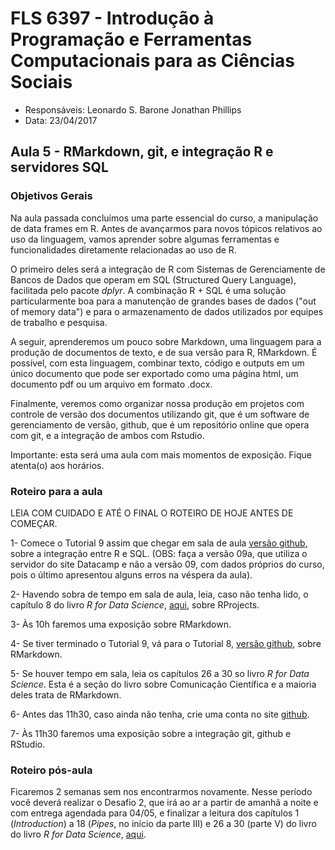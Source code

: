 #  FLS 6397 - Introdução à Programação e Ferramentas Computacionais para as Ciências Sociais

- Responsáveis: Leonardo S. Barone Jonathan Phillips
- Data: 23/04/2017

## Aula 5 -  RMarkdown, git, e integração R e servidores SQL

### Objetivos Gerais

Na aula passada concluímos uma parte essencial do curso, a manipulação de data frames em R. Antes de avançarmos para novos tópicos relativos ao uso da linguagem, vamos aprender sobre algumas ferramentas e funcionalidades diretamente relacionadas ao uso de R.

O primeiro deles será a integração de R com Sistemas de Gerenciamente de Bancos de Dados que operam em SQL (Structured Query Language), facilitada pelo pacote _dplyr_. A combinação R + SQL é uma solução particularmente boa para a manutenção de grandes bases de dados ("out of memory data") e para o armazenamento de dados utilizados por equipes de trabalho e pesquisa.

A seguir, aprenderemos um pouco sobre Markdown, uma linguagem para a produção de documentos de texto, e de sua versão para R, RMarkdown. É possível, com esta linguagem, combinar texto, código e outputs em um único documento que pode ser exportado como uma página html, um documento pdf ou um arquivo em formato .docx.

Finalmente, veremos como organizar nossa produção em projetos com controle de versão dos documentos utilizando git, que é um software de gerenciamento de versão, github, que é um repositório online que opera com git, e a integração de ambos com Rstudio.

Importante: esta será uma aula com mais momentos de exposição. Fique atenta(o) aos horários.

### Roteiro para a aula

LEIA COM CUIDADO E ATÉ O FINAL O ROTEIRO DE HOJE ANTES DE COMEÇAR.

1- Comece o Tutorial 9 assim que chegar em sala de aula [versão github](https://github.com/leobarone/FLS6397_2018/blob/master/tutorials/tutorial09a.Rmd), sobre a integração entre R e SQL. (OBS: faça a versão 09a, que utiliza o servidor do site Datacamp e não a versão 09, com dados próprios do curso, pois o último apresentou alguns erros na véspera da aula). 

2- Havendo sobra de tempo em sala de aula, leia, caso não tenha lido, o capítulo 8 do livro _R for Data Science_, [aqui](http://r4ds.had.co.nz/workflow-projects.html), sobre RProjects.

3- Às 10h faremos uma exposição sobre RMarkdown.

4- Se tiver terminado o Tutorial 9, vá para o Tutorial 8, [versão github](http://htmlpreview.github.io/?https://github.com/leobarone/FLS6397_2018/blob/master/tutorials/tutorial08.html), sobre RMarkdown.

5- Se houver tempo em sala, leia os capítulos 26 a 30 so livro _R for Data Science_. Esta é a seção do livro sobre Comunicação Científica e a maioria deles trata de RMarkdown.

6- Antes das 11h30, caso ainda não tenha, crie uma conta no site [github](https://github.com/).

7- Às 11h30 faremos uma exposição sobre a integração git, github e RStudio.

### Roteiro pós-aula

Ficaremos 2 semanas sem nos encontrarmos novamente. Nesse período você deverá realizar o Desafio 2, que irá ao ar a partir de amanhã a noite e com entrega agendada para 04/05, e finalizar a leitura dos capítulos 1 (_Introduction_) a 18 (_Pipes_, no início da parte III) e 26 a 30 (parte V) do livro do livro _R for Data Science_, [aqui](http://r4ds.had.co.nz/).